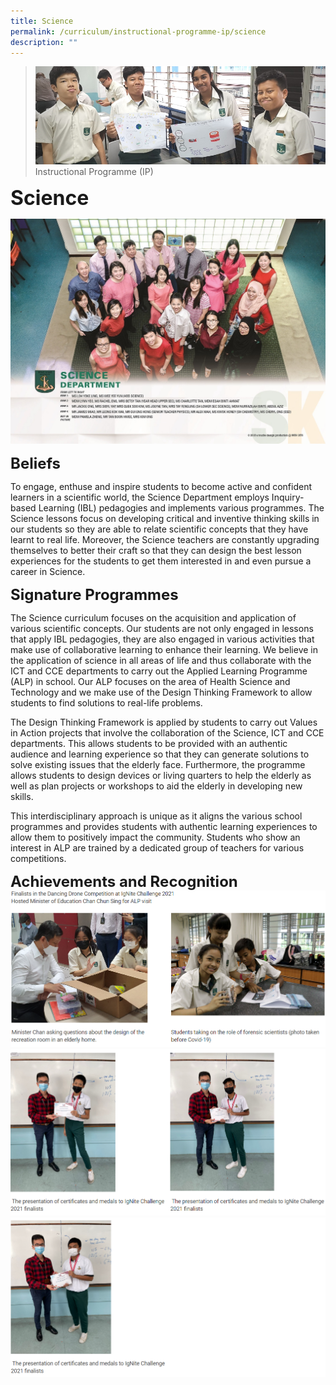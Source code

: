 ```yaml
---
title: Science
permalink: /curriculum/instructional-programme-ip/science
description: ""
---
```

>![](/images/Curriculum/Curriculum.jpg)
>Instructional Programme (IP)

**<font size=6>Science</font>**

![](/images/Curriculum/Seng%20Kang_Department_Science.jpg)

**<font size=5>Beliefs</font>**

To engage, enthuse and inspire students to become active and confident learners in a scientific world, the Science Department employs Inquiry-based Learning (IBL) pedagogies and implements various programmes. The Science lessons focus on developing critical and inventive thinking skills in our students so they are able to relate scientific concepts that they have learnt to real life. Moreover, the Science teachers are constantly upgrading themselves to better their craft so that they can design the best lesson experiences for the students to get them interested in and even pursue a career in Science. 

  
**<font size=5>Signature Programmes</font>**

The Science curriculum focuses on the acquisition and application of various scientific concepts. Our students are not only engaged in lessons that apply IBL pedagogies, they are also engaged in various activities that make use of collaborative learning to enhance their learning. We believe in the application of science in all areas of life and thus collaborate with the ICT and CCE departments to carry out the Applied Learning Programme (ALP) in school. Our ALP focuses on the area of Health Science and Technology and we make use of the Design Thinking Framework to allow students to find solutions to real-life problems. 

The Design Thinking Framework is applied by students to carry out Values in Action projects that involve the collaboration of the Science, ICT and CCE departments. This allows students to be provided with an authentic audience and learning experience so that they can generate solutions to solve existing issues that the elderly face. Furthermore, the programme allows students to design devices or living quarters to help the elderly as well as plan projects or workshops to aid the elderly in developing new skills.  

This interdisciplinary approach is unique as it aligns the various school programmes and provides students with authentic learning experiences to allow them to positively impact the community. Students who show an interest in ALP are trained by a dedicated group of teachers for various competitions. 

  
**<font size=5>Achievements and Recognition</font>**
![](/images/Curriculum/Science%201.png)
![](/images/Curriculum/Science%202.png)
![](/images/Curriculum/Science%203.png)